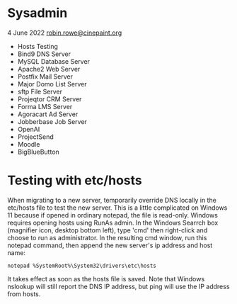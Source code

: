 # Sysadmin

4 June 2022 robin.rowe@cinepaint.org

* Hosts Testing
* Bind9 DNS Server
* MySQL Database Server
* Apache2 Web Server
* Postfix Mail Server
* Major Domo List Server
* sftp File Server
* Projeqtor CRM Server
* Forma LMS Server
* Agoracart Ad Server
* Jobberbase Job Server
* OpenAI
* ProjectSend
* Moodle
* BigBlueButton

# Testing with etc/hosts

When migrating to a new server, temporarily override DNS locally in the etc/hosts file to test the new server. This is a little complicated on Windows 11 because if opened in ordinary notepad, the file is read-only. Windows requires opening hosts using RunAs admin. In the Windows Searrch box (magnifier icon, desktop bottom left), type 'cmd' then right-click and choose to run as administrator. In the resulting cmd window, run this notepad command, then append the new server's ip address and host name:

	notepad %SystemRoot%\System32\drivers\etc\hosts
	
It takes effect as soon as the hosts file is saved. Note that Windows nslookup will still report the DNS IP address, but ping will use the IP address from hosts.

